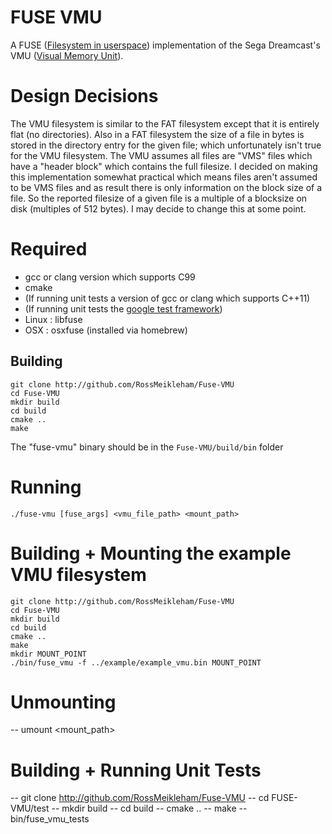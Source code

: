 # FUSE VMU

A FUSE ([Filesystem in userspace](https://en.wikipedia.org/wiki/Filesystem_in_Userspace)) 
implementation of the Sega Dreamcast's VMU ([Visual Memory Unit](https://en.wikipedia.org/wiki/VMU)). 

# Design Decisions
The VMU filesystem is similar to the FAT filesystem except that
it is entirely flat (no directories). Also in a FAT filesystem 
the size of a file in bytes is stored in the directory entry for the 
given file; which unfortunately isn't true for the VMU filesystem. 
The VMU assumes all files are "VMS" files which have a "header block" 
which contains the full filesize. I decided on  making this implementation 
somewhat practical which means files aren't assumed to be VMS files
and as result there is only information on the block size of a file. 
So the reported filesize of a given file is a multiple of a blocksize on 
disk (multiples of 512 bytes). I may decide to change this at some point.

# Required
- gcc or clang version which supports C99
- cmake
- (If running unit tests a version of gcc or clang which supports C++11)
- (If running unit tests the [google test framework](https://github.com/google/googletest)) 
- Linux : libfuse
- OSX : osxfuse (installed via homebrew)

## Building
```
git clone http://github.com/RossMeikleham/Fuse-VMU
cd Fuse-VMU
mkdir build
cd build
cmake ..
make
```

The "fuse-vmu" binary should be in the `Fuse-VMU/build/bin` folder


# Running
`./fuse-vmu [fuse_args] <vmu_file_path> <mount_path>`

# Building + Mounting the example VMU filesystem
```
git clone http://github.com/RossMeikleham/Fuse-VMU
cd Fuse-VMU
mkdir build
cd build
cmake ..
make
mkdir MOUNT_POINT
./bin/fuse_vmu -f ../example/example_vmu.bin MOUNT_POINT
```


# Unmounting
-- umount <mount_path>

# Building + Running Unit Tests
-- git clone http://github.com/RossMeikleham/Fuse-VMU
-- cd FUSE-VMU/test
-- mkdir build
-- cd build
-- cmake ..
-- make
-- bin/fuse_vmu_tests

